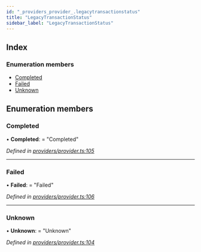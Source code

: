 ```yaml
---
id: "_providers_provider_.legacytransactionstatus"
title: "LegacyTransactionStatus"
sidebar_label: "LegacyTransactionStatus"
---
```


## Index

### Enumeration members

* [Completed](_providers_provider_.legacytransactionstatus.md#completed)
* [Failed](_providers_provider_.legacytransactionstatus.md#failed)
* [Unknown](_providers_provider_.legacytransactionstatus.md#unknown)

## Enumeration members

###  Completed

• **Completed**: = "Completed"

*Defined in [providers/provider.ts:105](https://github.com/nearprotocol/nearlib/blob/a23e44a/src.ts/providers/provider.ts#L105)*

___

###  Failed

• **Failed**: = "Failed"

*Defined in [providers/provider.ts:106](https://github.com/nearprotocol/nearlib/blob/a23e44a/src.ts/providers/provider.ts#L106)*

___

###  Unknown

• **Unknown**: = "Unknown"

*Defined in [providers/provider.ts:104](https://github.com/nearprotocol/nearlib/blob/a23e44a/src.ts/providers/provider.ts#L104)*
